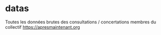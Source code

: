 # datas
Toutes les données brutes des consultations / concertations membres du collectif https://apresmaintenant.org
